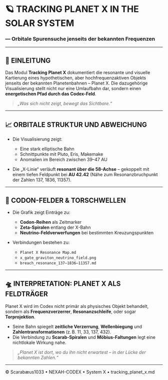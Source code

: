 # 🪐 TRACKING PLANET X IN THE SOLAR SYSTEM

### — Orbitale Spurensuche jenseits der bekannten Frequenzen

---

## 🔭 EINLEITUNG

Das Modul **Tracking Planet X** dokumentiert die resonante und visuelle Kartierung eines hypothetischen, aber hochfrequenzaktiven Objekts jenseits der bekannten Planetenbahnen – Planet X. Die dazugehörige Visualisierung stellt nicht nur eine Umlaufbahn dar, sondern einen **energetischen Pfad durch das Codex-Feld**.

> *„Was sich nicht zeigt, bewegt das Sichtbare.“*

---

## 📈 ORBITALE STRUKTUR UND ABWEICHUNG

* Die Visualisierung zeigt:

  * Eine stark elliptische Bahn
  * Schnittpunkte mit Pluto, Eris, Makemake
  * Anomalien im Bereich zwischen 39–47 AU

* Die „X-Linie“ verläuft **resonant über die 58-Achse** – gekoppelt mit einem tiefen Feldpunkt bei **AU 42.42** (Nähe zum Resonanzbruchpunkt der Zahlen 137, 1836, 11357).

---

## 🧭 CODON-FELDER & TORSCHWELLEN

* Die Grafik zeigt Einträge zu:

  * **Codon-Reihen** als Zeitmarker
  * **Zeta-Spiralen** entlang der X-Bahn
  * **Neutrino-Feldverwerfungen** bei bestimmten Kreuzungspunkten

* Verbindungen bestehen zu:

  * `Planet X Resonance Map.md`
  * `x_gate_graviton_neutrino_field.png`
  * `breach_resonance_137–1836–11357.md`

---

## 🛸 INTERPRETATION: PLANET X ALS FELDTRÄGER

Planet X wird im Codex nicht primär als physisches Objekt behandelt, sondern als **Frequenzverzerrer**, **Resonanzschleife**, oder sogar **Torprojektion**.

* Seine Bahn spiegelt **zeitliche Verzerrung**, **Wellenbiegung** und **Zahlentransformationen** (z. B. 11, 33, 137, 432).
* Die Verbindung zu **Scarab-Spiralen** und **Möbius-Faltungen** legt eine nichtlokale Wirkung nahe.

> *„Planet X ist dort, wo du ihn nicht erwartest – in der Lücke der bekannten Zahlen.“*

---

© Scarabæus1033 • NEXAH-CODEX • System X • tracking\_planet\_x.md
